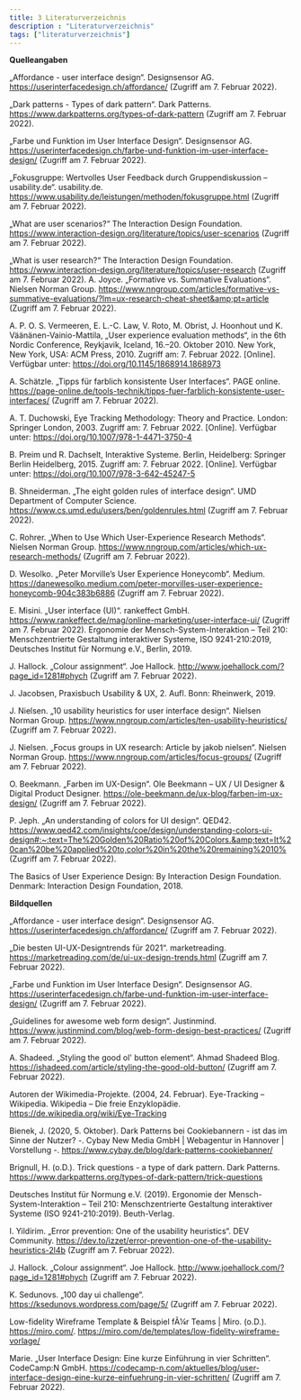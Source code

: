 ```yaml
---
title: 3 Literaturverzeichnis
description : "Literaturverzeichnis"
tags: ["literaturverzeichnis"]
---
```


__Quelleangaben__

„Affordance - user interface design“. Designsensor AG. https://userinterfacedesign.ch/affordance/ (Zugriff am 7. Februar 2022).

„Dark patterns - Types of dark pattern“. Dark Patterns. https://www.darkpatterns.org/types-of-dark-pattern (Zugriff am 7. Februar 2022).

„Farbe und Funktion im User Interface Design“. Designsensor AG. https://userinterfacedesign.ch/farbe-und-funktion-im-user-interface-design/ (Zugriff am 7. Februar 2022).

„Fokusgruppe: Wertvolles User Feedback durch Gruppendiskussion – usability.de“. usability.de. https://www.usability.de/leistungen/methoden/fokusgruppe.html (Zugriff am 7. Februar 2022).

„What are user scenarios?“ The Interaction Design Foundation. https://www.interaction-design.org/literature/topics/user-scenarios (Zugriff am 7. Februar 2022).

„What is user research?“ The Interaction Design Foundation. https://www.interaction-design.org/literature/topics/user-research (Zugriff am 7. Februar 2022).
A. Joyce. „Formative vs. Summative Evaluations“. Nielsen Norman Group. https://www.nngroup.com/articles/formative-vs-summative-evaluations/?lm=ux-research-cheat-sheet&amp;pt=article (Zugriff am 7. Februar 2022).

A. P. O. S. Vermeeren, E. L.-C. Law, V. Roto, M. Obrist, J. Hoonhout und K. Väänänen-Vainio-Mattila, „User experience evaluation methods“, in the 6th Nordic Conference, Reykjavik, Iceland, 16.–20. Oktober 2010. New York, New York, USA: ACM Press, 2010. Zugriff am: 7. Februar 2022. [Online]. Verfügbar unter: https://doi.org/10.1145/1868914.1868973

A. Schätzle. „Tipps für farblich konsistente User Interfaces“. PAGE online. https://page-online.de/tools-technik/tipps-fuer-farblich-konsistente-user-interfaces/ (Zugriff am 7. Februar 2022).

A. T. Duchowski, Eye Tracking Methodology: Theory and Practice. London: Springer London, 2003. Zugriff am: 7. Februar 2022. [Online]. Verfügbar unter: https://doi.org/10.1007/978-1-4471-3750-4

B. Preim und R. Dachselt, Interaktive Systeme. Berlin, Heidelberg: Springer Berlin Heidelberg, 2015. Zugriff am: 7. Februar 2022. [Online]. Verfügbar unter: https://doi.org/10.1007/978-3-642-45247-5

B. Shneiderman. „The eight golden rules of interface design“. UMD Department of Computer Science. https://www.cs.umd.edu/users/ben/goldenrules.html (Zugriff am 7. Februar 2022).

C. Rohrer. „When to Use Which User-Experience Research Methods“. Nielsen Norman Group. https://www.nngroup.com/articles/which-ux-research-methods/ (Zugriff am 7. Februar 2022).

D. Wesolko. „Peter Morville’s User Experience Honeycomb“. Medium. https://danewesolko.medium.com/peter-morvilles-user-experience-honeycomb-904c383b6886 (Zugriff am 7. Februar 2022).

E. Misini. „User interface (UI)“. rankeffect GmbH. https://www.rankeffect.de/mag/online-marketing/user-interface-ui/ (Zugriff am 7. Februar 2022).
Ergonomie der Mensch-System-Interaktion – Teil 210: Menschzentrierte Gestaltung interaktiver Systeme, ISO 9241-210:2019, Deutsches Institut für Normung e.V., Berlin, 2019.

J. Hallock. „Colour assignment“. Joe Hallock. http://www.joehallock.com/?page_id=1281#phych (Zugriff am 7. Februar 2022).

J. Jacobsen, Praxisbuch Usability & UX, 2. Aufl. Bonn: Rheinwerk, 2019.

J. Nielsen. „10 usability heuristics for user interface design“. Nielsen Norman Group. https://www.nngroup.com/articles/ten-usability-heuristics/ (Zugriff am 7. Februar 2022).

J. Nielsen. „Focus groups in UX research: Article by jakob nielsen“. Nielsen Norman Group. https://www.nngroup.com/articles/focus-groups/ (Zugriff am 7. Februar 2022).

O. Beekmann. „Farben im UX-Design“. Ole Beekmann – UX / UI Designer & Digital Product Designer. https://ole-beekmann.de/ux-blog/farben-im-ux-design/ (Zugriff am 7. Februar 2022).

P. Jeph. „An understanding of colors for UI design“. QED42. https://www.qed42.com/insights/coe/design/understanding-colors-ui-design#:~:text=The%20Golden%20Ratio%20of%20Colors.&amp;text=It%20can%20be%20applied%20to,color%20in%20the%20remaining%2010% (Zugriff am 7. Februar 2022).

The Basics of User Experience Design: By Interaction Design Foundation. Denmark: Interaction Design Foundation, 2018.

__Bildquellen__

„Affordance - user interface design“. Designsensor AG. https://userinterfacedesign.ch/affordance/ (Zugriff am 7. Februar 2022).

„Die besten UI-UX-Designtrends für 2021“. marketreading. https://marketreading.com/de/ui-ux-design-trends.html (Zugriff am 7. Februar 2022).

„Farbe und Funktion im User Interface Design“. Designsensor AG. https://userinterfacedesign.ch/farbe-und-funktion-im-user-interface-design/ (Zugriff am 7. Februar 2022).

„Guidelines for awesome web form design“. Justinmind. https://www.justinmind.com/blog/web-form-design-best-practices/ (Zugriff am 7. Februar 2022).

A. Shadeed. „Styling the good ol' button element“. Ahmad Shadeed Blog. https://ishadeed.com/article/styling-the-good-old-button/ (Zugriff am 7. Februar 2022).

Autoren der Wikimedia-Projekte. (2004, 24. Februar). Eye-Tracking – Wikipedia. Wikipedia – Die freie Enzyklopädie. https://de.wikipedia.org/wiki/Eye-Tracking

Bienek, J. (2020, 5. Oktober). Dark Patterns bei Cookiebannern - ist das im Sinne der Nutzer? -. Cybay New Media GmbH | Webagentur in Hannover | Vorstellung -. https://www.cybay.de/blog/dark-patterns-cookiebanner/

Brignull, H. (o.D.). Trick questions - a type of dark pattern. Dark Patterns. https://www.darkpatterns.org/types-of-dark-pattern/trick-questions

Deutsches Institut für Normung e.V. (2019). Ergonomie der Mensch-System-Interaktion – Teil 210: Menschzentrierte Gestaltung interaktiver Systeme (ISO 9241-210:2019). Beuth-Verlag.

I. Yildirim. „Error prevention: One of the usability heuristics“. DEV Community. https://dev.to/izzet/error-prevention-one-of-the-usability-heuristics-2l4b (Zugriff am 7. Februar 2022).

J. Hallock. „Colour assignment“. Joe Hallock. http://www.joehallock.com/?page_id=1281#phych (Zugriff am 7. Februar 2022).

K. Sedunovs. „100 day ui challenge“. https://ksedunovs.wordpress.com/page/5/ (Zugriff am 7. Februar 2022).

Low-fidelity Wireframe Template & Beispiel fÃ¼r Teams | Miro. (o.D.). https://miro.com/. https://miro.com/de/templates/low-fidelity-wireframe-vorlage/

Marie. „User Interface Design: Eine kurze Einführung in vier Schritten“. CodeCamp:N GmbH. https://codecamp-n.com/aktuelles/blog/user-interface-design-eine-kurze-einfuehrung-in-vier-schritten/ (Zugriff am 7. Februar 2022).